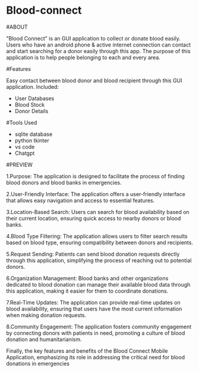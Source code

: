 # Blood-connect
#ABOUT

"Blood Connect" is an GUI application to collect or donate blood easily. Users who have an android phone & active internet connection can contact and start searching for a donor easily through this app. The purpose of this application is to help people belonging to each and every area.

#Features

Easy contact between blood donor and blood recipient through this GUI application. Included:

- User Databases
- Blood Stock
- Donor Details

#Tools Used

- sqlite database
- python tkinter
- vs code
- Chatgpt

#PREVIEW

1.Purpose: The application is designed to facilitate the process of finding blood donors and blood banks in emergencies.

2.User-Friendly Interface: The application offers a user-friendly interface that allows easy navigation and access to essential features.

3.Location-Based Search: Users can search for blood availability based on their current location, ensuring quick access to nearby donors or blood banks.

4.Blood Type Filtering: The application allows users to filter search results based on blood type, ensuring compatibility between donors and recipients.

5.Request Sending: Patients can send blood donation requests directly through this application, simplifying the process of reaching out to potential donors.

6.Organization Management: Blood banks and other organizations dedicated to blood donation can manage their available blood data through this application, making it easier for them to coordinate donations.

7.Real-Time Updates: The application can provide real-time updates on blood availability, ensuring that users have the most current information when making donation requests.

8.Community Engagement: The application fosters community engagement by connecting donors with patients in need, promoting a culture of blood donation and humanitarianism.

Finally, the key features and benefits of the Blood Connect Mobile Application, emphasizing its role in addressing the critical need for blood donations in emergencies
